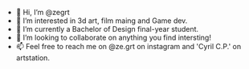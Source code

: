 - 👋 Hi, I’m @zegrt
- 👀 I’m interested in 3d art, film maing and Game dev.
- 🌱 I’m currently a Bachelor of Design final-year student.
- 💞️ I’m looking to collaborate on anything you find intersting!
- 📫 Feel free to reach me on @ze.grt on instagram and 'Cyril C.P.' on artstation.

<!---
zegrt/zegrt is a ✨ special ✨ repository because its `README.md` (this file) appears on your GitHub profile.
You can click the Preview link to take a look at your changes.
--->
